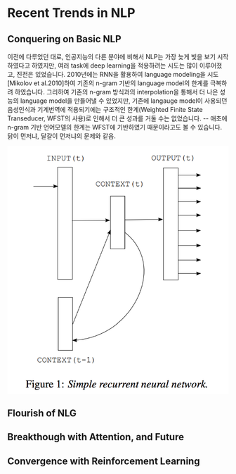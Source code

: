 # Recent Trends in NLP

## Conquering on Basic NLP

이전에 다루었던 대로, 인공지능의 다른 분야에 비해서 NLP는 가장 늦게 빛을 보기 시작하였다고 하였지만, 여러 task에 deep learning을 적용하려는 시도는 많이 이루어졌고, 진전은 있었습니다. 2010년에는 RNN을 활용하여 language modeling을 시도\[Mikolov et al.2010\]하여 기존의 n-gram 기반의 language model의 한계를 극복하려 하였습니다. 그리하여 기존의 n-gram 방식과의 interpolation을 통해서 더 나은 성능의 language model을 만들어낼 수 있었지만, 기존에 langauge model이 사용되던 음성인식과 기계번역에 적용되기에는 구조적인 한계\(Weighted Finite State Transeducer, WFST의 사용\)로 인해서 더 큰 성과를 거둘 수는 없었습니다. -- 애초에 n-gram 기반 언어모델의 한계는 WFST에 기반하였기 때문이라고도 볼 수 있습니다. 닭이 먼저냐, 달걀이 먼저냐의 문제와 같음.

![](/assets/intro-rnnlm.png)

## Flourish of NLG

## Breakthough with Attention, and Future

## Convergence with Reinforcement Learning



